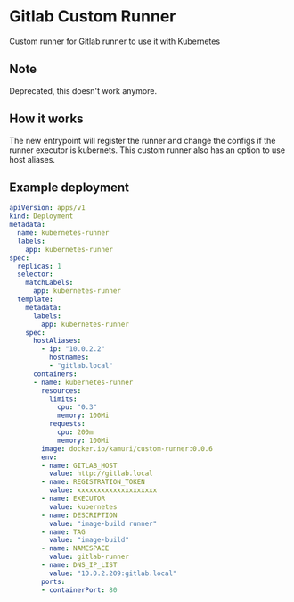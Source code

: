 # Gitlab Custom Runner
Custom runner for Gitlab runner to use it with Kubernetes

## Note
Deprecated, this doesn't work anymore.

## How it works

The new entrypoint will register the runner and change the configs if the runner executor is kubernets. This custom runner also has an option to use host aliases.

## Example deployment

```yaml
apiVersion: apps/v1
kind: Deployment
metadata:
  name: kubernetes-runner
  labels:
    app: kubernetes-runner
spec:
  replicas: 1
  selector:
    matchLabels:
      app: kubernetes-runner
  template:
    metadata:
      labels:
        app: kubernetes-runner
    spec:
      hostAliases:
        - ip: "10.0.2.2"
          hostnames:
          - "gitlab.local"
      containers:
      - name: kubernetes-runner
        resources:
          limits:
            cpu: "0.3"
            memory: 100Mi
          requests:
            cpu: 200m
            memory: 100Mi
        image: docker.io/kamuri/custom-runner:0.0.6
        env:
        - name: GITLAB_HOST
          value: http://gitlab.local
        - name: REGISTRATION_TOKEN
          value: xxxxxxxxxxxxxxxxxxxx
        - name: EXECUTOR
          value: kubernetes
        - name: DESCRIPTION
          value: "image-build runner"
        - name: TAG
          value: "image-build"
        - name: NAMESPACE
          value: gitlab-runner
        - name: DNS_IP_LIST
          value: "10.0.2.209:gitlab.local"
        ports:
        - containerPort: 80
```
